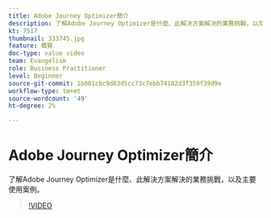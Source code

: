 ```yaml
---
title: Adobe Journey Optimizer簡介
description: 了解Adobe Journey Optimizer是什麼、此解決方案解決的業務挑戰，以及主要使用案例。
kt: 7517
thumbnail: 333745.jpg
feature: 概覽
doc-type: value video
team: Evangelism
role: Business Practitioner
level: Beginner
source-git-commit: 1b001cbc9d83d5cc73c7ebb74182d3f359f39d9e
workflow-type: tm+mt
source-wordcount: '49'
ht-degree: 2%

---
```



# Adobe Journey Optimizer簡介

了解Adobe Journey Optimizer是什麼、此解決方案解決的業務挑戰，以及主要使用案例。

>[!VIDEO](https://video.tv.adobe.com/v/333745?quality=12)
